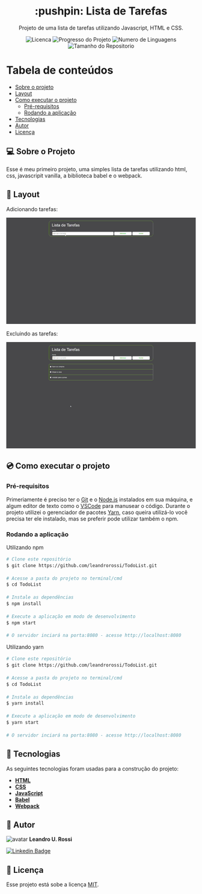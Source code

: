 <h1 align="center"> :pushpin: Lista de Tarefas</h1>
<p align="center">Projeto de uma lista de tarefas utilizando Javascript, HTML e CSS.</p>

<p align="center">
  <img alt="Licenca" src="https://img.shields.io/static/v1?label=licenca&message=MIT&color=brightgreen1&style=for-the-badge"/>
  <img alt="Progresso do Projeto" src="https://img.shields.io/static/v1?label=progresso&message=Concluido&color=brightgreen1&style=for-the-badge"/>
  <img alt ="Numero de Linguagens" src="https://img.shields.io/static/v1?label=linguagens&message=3&color=brightgreen1&style=for-the-badge"/>
  <img alt="Tamanho do Repositorio" src="https://img.shields.io/static/v1?label=tamanho-do-repo&message=1.44MB&color=blue&style=for-the-badge"/>
</p>

Tabela de conteúdos
=================
<!--ts-->
   * [Sobre o projeto](#sobre-o-projeto)
   * [Layout](#-layout)
   * [Como executar o projeto](#como-executar-o-projeto)
     * [Pré-requisitos](#pré-requisitos)
     * [Rodando a aplicação](#rodando-a-aplicação)
   * [Tecnologias](#tecnologias)
   * [Autor](#autor)
   * [Licença](#licença)
<!--te-->

## :computer: Sobre o Projeto

Esse é meu primeiro projeto, uma simples lista de tarefas utilizando html, css, javascripit vanilla, a biblioteca babel e o webpack.

## :art: Layout

Adicionando tarefas:

<p align="left">
  <img alt="Adicionando" title="#Adicionando" src="./assets/adicionar.gif" width="600px">
</p>

Excluindo as tarefas:

<p align="left">
  <img alt="Excluindo" title="#Excluindo" src="./assets/excluir.gif" width="600px">
</p>

## :cd: Como executar o projeto

### Pré-requisitos

Primeriamente é preciso ter o [Git](https://git-scm.com) e o [Node.js](https://nodejs.org/en/) instalados em sua máquina, e algum editor de texto como o 
[VSCode](https://code.visualstudio.com/) para manusear o código. Durante o projeto utilizei o gerenciador de pacotes 
[Yarn](https://yarnpkg.com), caso queira utilizá-lo você precisa ter ele instalado, mas se preferir pode utilizar também o npm.

### Rodando a aplicação

Utilizando npm

```bash
# Clone este repositório
$ git clone https://github.com/leandrorossi/TodoList.git

# Acesse a pasta do projeto no terminal/cmd
$ cd TodoList

# Instale as dependências
$ npm install

# Execute a aplicação em modo de desenvolvimento
$ npm start

# O servidor inciará na porta:8080 - acesse http://localhost:8080
```

Utilizando yarn

```bash
# Clone este repositório
$ git clone https://github.com/leandrorossi/TodoList.git

# Acesse a pasta do projeto no terminal/cmd
$ cd TodoList

# Instale as dependências
$ yarn install

# Execute a aplicação em modo de desenvolvimento
$ yarn start

# O servidor inciará na porta:8080 - acesse http://localhost:8080
```

## :toolbox: Tecnologias

As seguintes tecnologias foram usadas para a construção do projeto:

- **[HTML](https://developer.mozilla.org/pt-BR/docs/Web/HTML)**
- **[CSS](https://developer.mozilla.org/pt-BR/docs/Web/CSS)**
- **[JavaScript](https://developer.mozilla.org/pt-BR/docs/Web/JavaScript)**
- **[Babel](https://babeljs.io/)**
- **[Webpack](https://webpack.js.org/)**

## :bust_in_silhouette: Autor

<img src="https://avatars2.githubusercontent.com/u/65093597?s=60&v=4" width="100px;" alt="avatar"/>
<b>Leandro U. Rossi</b>

 [![Linkedin Badge](https://img.shields.io/badge/-Leandro-blue?style=flat-square&logo=Linkedin&logoColor=white&link=https://www.linkedin.com/in/leandro-rossi-4769ab1a6/)](https://www.linkedin.com/in/leandro-rossi-4769ab1a6/)


## :memo: Licença

Esse projeto está sobe a licença [MIT](./LICENSE).
